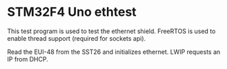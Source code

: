 # STM32F4 Uno ethtest

This test program is used to test the ethernet shield. FreeRTOS is used to enable thread support (required for sockets api).

Read the EUI-48 from the SST26 and initializes ethernet. LWIP requests an IP from DHCP.

